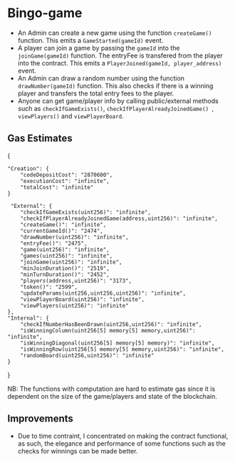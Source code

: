 # Bingo-game

- An Admin can create a new game using the function ```createGame()``` function. This emits a ```GameStarted(gameId)``` event.
- A player can join a game by passing the ```gameId``` into the ```joinGame(gameId)``` function. The entryFee is transfered from the player into the contract. This emits a ```PlayerJoined(gameId, player_address)``` event.
- An Admin can draw a random number using the function ```drawNumber(gameId)``` function. This also checks if there is a winning player and transfers the total entry fees to the player.
- Anyone can get game/player info by calling public/external methods such as ```checkIfGameExists()```, ```checkIfPlayerAlreadyJoinedGame() ```, ```viewPlayers()``` and ```viewPlayerBoard```.

## Gas Estimates
 {
 
    "Creation": {
        "codeDepositCost": "2870600",
        "executionCost": "infinite",
        "totalCost": "infinite"
    }
    
     "External": {
        "checkIfGameExists(uint256)": "infinite",
        "checkIfPlayerAlreadyJoinedGame(address,uint256)": "infinite",
        "createGame()": "infinite",
        "currentGameId()": "2474",
        "drawNumber(uint256)": "infinite",
        "entryFee()": "2475",
        "game(uint256)": "infinite",
        "games(uint256)": "infinite",
        "joinGame(uint256)": "infinite",
        "minJoinDuration()": "2519",
        "minTurnDuration()": "2452",
        "players(address,uint256)": "3173",
        "token()": "2599",
        "updateParams(uint256,uint256,uint256)": "infinite",
        "viewPlayerBoard(uint256)": "infinite",
        "viewPlayers(uint256)": "infinite"
    },
    "Internal": {
        "checkIfNumberHasBeenDrawn(uint256,uint256)": "infinite",
        "isWinningColumn(uint256[5] memory[5] memory,uint256)": "infinite",
        "isWinningDiagonal(uint256[5] memory[5] memory)": "infinite",
        "isWinningRow(uint256[5] memory[5] memory,uint256)": "infinite",
        "randomBoard(uint256,uint256)": "infinite"
    }
}

NB: The functions with computation are hard to estimate gas since it is dependent on the size of the game/players and state of the blockchain.

## Improvements
- Due to time contraint, I concentrated on making the contract functional, as such, the elegance and performance of some functions such as the checks for winnings can be made better.
